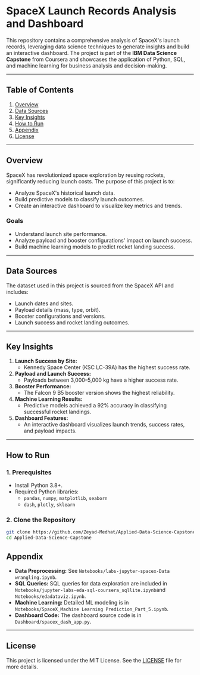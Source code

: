 # SpaceX Launch Records Analysis and Dashboard

This repository contains a comprehensive analysis of SpaceX's launch records, leveraging data science techniques to generate insights and build an interactive dashboard. The project is part of the **IBM Data Science Capstone** from Coursera and showcases the application of Python, SQL, and machine learning for business analysis and decision-making.

---

## **Table of Contents**
1. [Overview](#overview)
2. [Data Sources](#data-sources)
3. [Key Insights](#key-insights)
4. [How to Run](#how-to-run)
5. [Appendix](#appendix)
6. [License](#license)

---

## **Overview**
SpaceX has revolutionized space exploration by reusing rockets, significantly reducing launch costs. The purpose of this project is to:
- Analyze SpaceX's historical launch data.
- Build predictive models to classify launch outcomes.
- Create an interactive dashboard to visualize key metrics and trends.

### **Goals**
- Understand launch site performance.
- Analyze payload and booster configurations' impact on launch success.
- Build machine learning models to predict rocket landing success.

---

## **Data Sources**
The dataset used in this project is sourced from the SpaceX API and includes:
- Launch dates and sites.
- Payload details (mass, type, orbit).
- Booster configurations and versions.
- Launch success and rocket landing outcomes.


---

## **Key Insights**
1. **Launch Success by Site:** 
   - Kennedy Space Center (KSC LC-39A) has the highest success rate.
2. **Payload and Launch Success:**
   - Payloads between 3,000–5,000 kg have a higher success rate.
3. **Booster Performance:**
   - The Falcon 9 B5 booster version shows the highest reliability.
4. **Machine Learning Results:**
   - Predictive models achieved a 92% accuracy in classifying successful rocket landings.
5. **Dashboard Features:**
   - An interactive dashboard visualizes launch trends, success rates, and payload impacts.

---

## **How to Run**

### **1. Prerequisites**
- Install Python 3.8+.
- Required Python libraries:
  - `pandas`, `numpy`, `matplotlib`, `seaborn`
  - `dash`, `plotly`, `sklearn`

### **2. Clone the Repository**
```bash
git clone https://github.com/Zeyad-Medhat/Applied-Data-Science-Capstone.git
cd Applied-Data-Science-Capstone
```
## Appendix

- **Data Preprocessing:** See `Notebooks/labs-jupyter-spacex-Data wrangling.ipynb`.
- **SQL Queries:** SQL queries for data exploration are included in `Notebooks/jupyter-labs-eda-sql-coursera_sqllite.ipynb`and `Notebooks/edadataviz.ipynb`.
- **Machine Learning:** Detailed ML modeling is in `Notebooks/SpaceX_Machine Learning Prediction_Part_5.ipynb`.
- **Dashboard Code:** The dashboard source code is in `Dashboard/spacex_dash_app.py`.

---

## License

This project is licensed under the MIT License. See the [LICENSE](LICENSE) file for more details.



